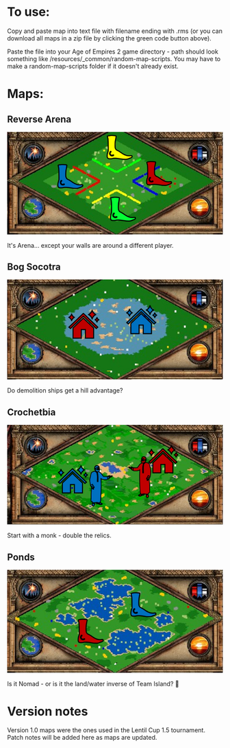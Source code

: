 # To use: 
Copy and paste map into text file with filename ending with .rms (or you can download all maps in a zip file by clicking the green code button above). 

Paste the file into your Age of Empires 2 game directory - path should look something like /resources/_common/random-map-scripts. You may have to make a random-map-scripts folder if it doesn't already exist.

# Maps: 

## Reverse Arena
![Reverse Arena](./thumbnails/reverse-arena.PNG)

It's Arena... except your walls are around a different player. 

## Bog Socotra
![Bog Socotra](./thumbnails/bog-socotra.PNG)

Do demolition ships get a hill advantage?

## Crochetbia
![Crochetbia](./thumbnails/crochetbia.PNG)

Start with a monk - double the relics. 

## Ponds
![Ponds](./thumbnails/ponds.PNG)

Is it Nomad - or is it the land/water inverse of Team Island? 🤯

# Version notes
Version 1.0 maps were the ones used in the Lentil Cup 1.5 tournament. Patch notes will be added here as maps are updated. 
